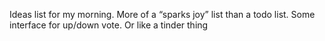 Ideas list for my morning. More of a “sparks joy” list than a todo list. Some interface for up/down vote. Or like a tinder thing